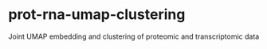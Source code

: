 # prot-rna-umap-clustering
Joint UMAP embedding and clustering of proteomic and transcriptomic data

